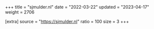 +++
title = "sjmulder.nl"
date = "2022-03-22"
updated = "2023-04-17"
weight = 2706

[extra]
source = "https://sjmulder.nl"
ratio = 100
size = 3
+++
